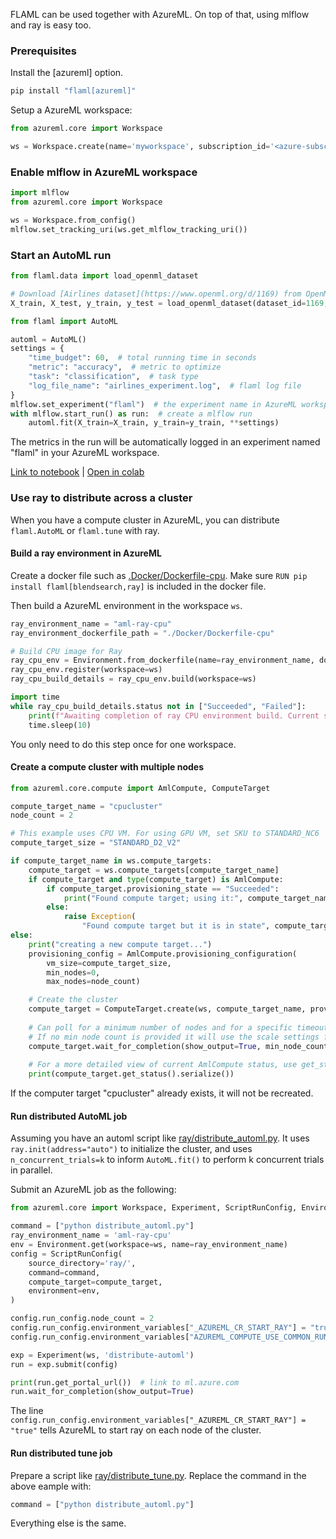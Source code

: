 FLAML can be used together with AzureML. On top of that, using mlflow and ray is easy too.

### Prerequisites

Install the [azureml] option.
```bash
pip install "flaml[azureml]"
```

Setup a AzureML workspace:
```python
from azureml.core import Workspace

ws = Workspace.create(name='myworkspace', subscription_id='<azure-subscription-id>',resource_group='myresourcegroup')
```

### Enable mlflow in AzureML workspace

```python
import mlflow
from azureml.core import Workspace

ws = Workspace.from_config()
mlflow.set_tracking_uri(ws.get_mlflow_tracking_uri())
```

### Start an AutoML run

```python
from flaml.data import load_openml_dataset

# Download [Airlines dataset](https://www.openml.org/d/1169) from OpenML. The task is to predict whether a given flight will be delayed, given the information of the scheduled departure.
X_train, X_test, y_train, y_test = load_openml_dataset(dataset_id=1169, data_dir="./")

from flaml import AutoML

automl = AutoML()
settings = {
    "time_budget": 60,  # total running time in seconds
    "metric": "accuracy",  # metric to optimize
    "task": "classification",  # task type  
    "log_file_name": "airlines_experiment.log",  # flaml log file
}
mlflow.set_experiment("flaml")  # the experiment name in AzureML workspace
with mlflow.start_run() as run:  # create a mlflow run
    automl.fit(X_train=X_train, y_train=y_train, **settings)
```

The metrics in the run will be automatically logged in an experiment named "flaml" in your AzureML workspace.

[Link to notebook](https://github.com/microsoft/FLAML/blob/main/notebook/integrate_azureml.ipynb) | [Open in colab](https://colab.research.google.com/github/microsoft/FLAML/blob/main/notebook/integrate_azureml.ipynb)

### Use ray to distribute across a cluster

When you have a compute cluster in AzureML, you can distribute `flaml.AutoML` or `flaml.tune` with ray.

#### Build a ray environment in AzureML

Create a docker file such as [.Docker/Dockerfile-cpu](https://github.com/microsoft/FLAML/blob/main/test/.Docker/Dockerfile-cpu). Make sure `RUN pip install flaml[blendsearch,ray]` is included in the docker file.

Then build a AzureML environment in the workspace `ws`.

```python
ray_environment_name = "aml-ray-cpu"
ray_environment_dockerfile_path = "./Docker/Dockerfile-cpu"

# Build CPU image for Ray
ray_cpu_env = Environment.from_dockerfile(name=ray_environment_name, dockerfile=ray_environment_dockerfile_path)
ray_cpu_env.register(workspace=ws)
ray_cpu_build_details = ray_cpu_env.build(workspace=ws)

import time
while ray_cpu_build_details.status not in ["Succeeded", "Failed"]:
    print(f"Awaiting completion of ray CPU environment build. Current status is: {ray_cpu_build_details.status}")
    time.sleep(10)
```

You only need to do this step once for one workspace.

#### Create a compute cluster with multiple nodes

```python
from azureml.core.compute import AmlCompute, ComputeTarget

compute_target_name = "cpucluster"
node_count = 2

# This example uses CPU VM. For using GPU VM, set SKU to STANDARD_NC6
compute_target_size = "STANDARD_D2_V2"

if compute_target_name in ws.compute_targets:
    compute_target = ws.compute_targets[compute_target_name]
    if compute_target and type(compute_target) is AmlCompute:
        if compute_target.provisioning_state == "Succeeded":
            print("Found compute target; using it:", compute_target_name)
        else: 
            raise Exception(
                "Found compute target but it is in state", compute_target.provisioning_state)
else:
    print("creating a new compute target...")
    provisioning_config = AmlCompute.provisioning_configuration(
        vm_size=compute_target_size,
        min_nodes=0, 
        max_nodes=node_count)

    # Create the cluster
    compute_target = ComputeTarget.create(ws, compute_target_name, provisioning_config)
    
    # Can poll for a minimum number of nodes and for a specific timeout. 
    # If no min node count is provided it will use the scale settings for the cluster
    compute_target.wait_for_completion(show_output=True, min_node_count=None, timeout_in_minutes=20)
    
    # For a more detailed view of current AmlCompute status, use get_status()
    print(compute_target.get_status().serialize())
```

If the computer target "cpucluster" already exists, it will not be recreated.

#### Run distributed AutoML job

Assuming you have an automl script like [ray/distribute_automl.py](https://github.com/microsoft/FLAML/blob/main/test/ray/distribute_automl.py). It uses `ray.init(address="auto")` to initialize the cluster, and uses `n_concurrent_trials=k` to inform `AutoML.fit()` to perform k concurrent trials in parallel.

Submit an AzureML job as the following:

```python
from azureml.core import Workspace, Experiment, ScriptRunConfig, Environment

command = ["python distribute_automl.py"]
ray_environment_name = 'aml-ray-cpu'
env = Environment.get(workspace=ws, name=ray_environment_name)
config = ScriptRunConfig(
    source_directory='ray/',
    command=command,
    compute_target=compute_target,
    environment=env,
)

config.run_config.node_count = 2
config.run_config.environment_variables["_AZUREML_CR_START_RAY"] = "true"
config.run_config.environment_variables["AZUREML_COMPUTE_USE_COMMON_RUNTIME"] = "true"

exp = Experiment(ws, 'distribute-automl')
run = exp.submit(config)

print(run.get_portal_url())  # link to ml.azure.com
run.wait_for_completion(show_output=True)
```

The line 
`
config.run_config.environment_variables["_AZUREML_CR_START_RAY"] = "true"
`
tells AzureML to start ray on each node of the cluster.

#### Run distributed tune job

Prepare a script like [ray/distribute_tune.py](https://github.com/microsoft/FLAML/blob/main/test/ray/distribute_automl.py). Replace the command in the above eample with:

```python
command = ["python distribute_automl.py"]
```

Everything else is the same.